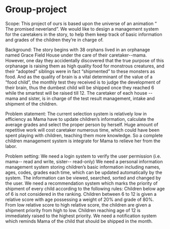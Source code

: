 # Group-project
Scope:
This project of ours is based upon the universe of an animation “ The promised neverland”.  We would like to design a management system for the caretakers in the story, to help them keep track of basic information and grades of the children they’re in charge of.

Background:
The story begins with 38 orphans lived in an orphanage named Grace Field House under the care of their caretaker--mama. However, one day they accidentally discovered that the true purpose of this orphanage is raising them as high quality food for monstrous creatures, and their “adopted” siblings were in fact “shipmented” to these monsters as food. And as the quality of brain is a vital determinant of the value of a “food child”, the monthly test they received is to judge the development of their brain, thus the dumbest child will be shipped once they reached 6 while the smartest will be raised till 12. The caretaker of each house -- mama and sister, is in charge of the test result management, intake and shipment of the children.

Problem statement:
  The current selection system is relatively low in efficiency as Mama have to update children’s information, calculate the average grades and select the proper person by herself. Huge amount of repetitive work will cost caretaker numerous time, which could have been spent playing with children, teaching them more knowledge. So a complete children management system is integrate for Mama to relieve her from the labor.
  
Problem setting:
We need a  login system to verify the user permission (i.e. mama-- read and write, sister-- read-only)
We need a personal information management system storing children’s basic information including names, ages, codes, grades each time, which can be updated automatically by the system. The information can be viewed, searched, sorted and changed by the user.
We need a recommendation system which marks the priority of shipment of every child according to the following rules:
Children below age of 6 is not considered in the ranking.
Children between 6 to 12 is given a relative score with age possessing a weight of 20% and grade of 80%.
From low relative score to high relative score, the children are given a shipment priority from high to low.
Children reaching age of 12 is immediately raised to the highest priority.
We need a notification system which reminds Mama of the child that should be shipped in the month.

